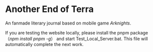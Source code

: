 # Another End of Terra

An fanmade literary journal based on mobile game *Arknights*.

If you are testing the website locally, please install the pnpm package （*npm install pnpm -g*） and start Test_Local_Server.bat. This file will automatically complete the next work.

